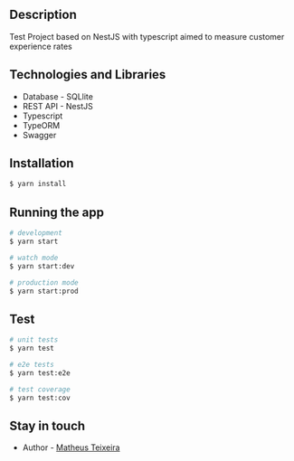 ## Description

Test Project based on NestJS with typescript aimed to measure customer experience rates

## Technologies and Libraries
- Database - SQLlite
- REST API - NestJS
- Typescript
- TypeORM
- Swagger

## Installation

```bash
$ yarn install
```

## Running the app

```bash
# development
$ yarn start

# watch mode
$ yarn start:dev

# production mode
$ yarn start:prod
```

## Test

```bash
# unit tests
$ yarn test

# e2e tests
$ yarn test:e2e

# test coverage
$ yarn test:cov
```

## Stay in touch

- Author - [Matheus Teixeira](teixeirammatheus@gmail.com)

